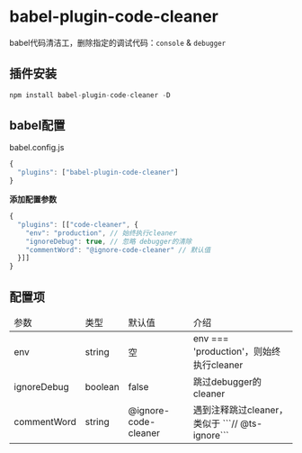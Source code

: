 # babel-plugin-code-cleaner
babel代码清洁工，删除指定的调试代码：```console``` & ```debugger```

## 插件安装
```js
npm install babel-plugin-code-cleaner -D
```

## babel配置
babel.config.js
```js
{
  "plugins": ["babel-plugin-code-cleaner"]
}
```
**添加配置参数**
```js
{
  "plugins": [["code-cleaner", {
    "env": "production", // 始终执行cleaner
    "ignoreDebug": true, // 忽略 debugger的清除
    "commentWord": "@ignore-code-cleaner" // 默认值
  }]]
}
```

## 配置项
<table><thead>
<tr><td>参数</td><td>类型</td><td>默认值</td><td>介绍</td></tr>
</thead><tbody>
<tr><td>env</td><td>string</td><td>空</td><td>env === 'production'，则始终执行cleaner</td></tr>
<tr><td>ignoreDebug</td><td>boolean</td><td>false</td><td>跳过debugger的cleaner</td></tr>
<tr><td>commentWord</td><td>string</td><td>@ignore-code-cleaner</td><td>遇到注释跳过cleaner，类似于 ```// @ts-ignore```</td></tr>
</tbody></table>

